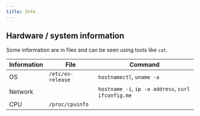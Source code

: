 ```yaml
---
title: Info
---
```


## Hardware / system information

Some information are in files and can be seen using tools like `cat`.

| Information | File | Command |
| --- | --- | --- |
| OS | `/etc/os-release` | `hostnamectl`, `uname -a` |
| Network | | `hostname -i`, `ip -o address`, `curl ifconfig.me` |
| CPU | `/proc/cpuinfo` | |
